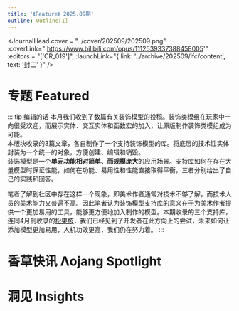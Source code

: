 ```yaml
---
title: '《Feature》 2025.09期'
outline: Outline[1]
---
```


<!-- markdownlint-disable MD033 MD041 -->
<script setup>
    import { useData } from 'vitepress'

    const { isDark } = useData()
</script>

<JournalHead
    cover = "../cover/202509/202509.png"
    :coverLink="'https://www.bilibili.com/opus/1112539337388458005'"
    :editors = "['CR_019']",
    :launchLink="{ link: '../archive/202509/ifc/content', text: '封二' }"
/>

# 专题 Featured

::: tip 编辑的话
本月我们收到了数篇有关装饰模型的投稿。装饰类模组在玩家中一向很受欢迎，而展示实体、交互实体和函数宏的加入，让原版制作装饰类模组成为可能。  
本版块收录的3篇文章，各自制作了一个支持装饰模型的库。将底层的技术性实体封装为一个统一的对象，方便创建、编辑和销毁。  
装饰模型是一个**单元功能相对简单、而规模庞大**的应用场景。支持库如何在存在大量模型时保证性能，如何在功能、易用性和性能直接取得平衡，三者分别给出了自己的实践和回答。
    
笔者了解到社区中存在这样一个现象，即美术作者通常对技术不够了解，而技术人员的美术能力又普遍不高。因此笔者认为装饰模型支持库的意义在于为美术作者提供一个更加易用的工具，能够更方便地加入制作的模型。本期收录的三个支持库，连同4月刊收录的[松果核](/feature/archive/202504/0/content.md)，我们已经见到了开发者在此方向上的尝试，未来如何让添加模型更加易用，人机功效更高，我们仍在努力着。
:::

<IndexCompatible
    title = "简单、轻量、优雅——dc装饰模型支持库"
    url = "../archive/202509/0/content"
    authorName = "CR_019"
    abstract = "Decoration Creator Kit（dc），是一个面向MC高版本（1.20.5+）的装饰模型的支持库。它支持开发者使用至少两条指令，在游戏内注册一个可交互的模型。注册的模型可以像方块一样直接放置、互动和破坏，也能像实体一样移动、旋转，以及对玩家的互动做出各种反馈。因此，该支持库十分适合装饰向模型的作者使用。"
    avatarUrl = '../archive/_authors/cr_019.jpg'
    :socialLinks="[
        { name: 'BiliBili', url: 'https://space.bilibili.com/85292644' },
        { name: 'GitHub', url: 'https://github.com/CR-019' }
    ]"
    background = '../archive/202509/_assets/0.png'
/>

<IndexCompatible
    title = "像写诗一样制作可交互模型"
    url = "../archive/202509/1/content"
    authorName = "SKSAMA"
    abstract = "SK Model Workspace(模型工作空间)，旨在通过简单的方式，创建可交互，可复用的模型，同时具有丰富的接口和较强的可拓展性。本支持库支持染色、移动、动画等多种操作。"
    avatarUrl = '../archive/_authors/sk.jpg'
    :socialLinks="[
        { name: 'BiliBili', url: 'https://space.bilibili.com/1546917549' },
        { name: 'GitHub', url: 'https://github.com/ymqlgthbSakuraDream' }
    ]"
    background = '../archive/202509/_assets/1.jpg'
/>

<IndexCompatible
    title = "自然工艺 - 高版本自定义模型框架"
    url = "../archive/202509/2/content"
    authorName = "七柏"
    avatarUrl = '../archive/_authors/七柏.jpg'
    :socialLinks="[
        { name: 'BiliBili', url: 'https://space.bilibili.com/405830542' }
    ]"
    :extraAuthors="[
      {
        authorName: 'Nox_Obscura',
        avatarUrl: '../archive/_authors/nox_obscura.jpg',
        socialLinks:[
          { name: 'BiliBili', url: 'https://space.bilibili.com/1184771713' }
        ]
      }
    ]"
    abstract = "自 1.16 版本以来进行的多次更新, 极大程度拓展了高版本数据包的操作空间。 以此为基础, 编写了一个高版本自定义交互模型支持框架, 以便玩家添加各式各样的模型来丰富游戏体验。"
    background = '../archive/202509/_assets/2.png'
/>



# 香草快讯 Λojang Spotlight

<IndexCompatible
    title = "香草快讯 - 2025年9月"
    url = "../archive/202509/spotlight/content"
    authorName = "Alumopper"
    abstract = "这里是香草快讯，全Minecraft最Vanilla的技术性快照新闻，由本社记者香草狐为你报道最新快照消息~本月更新破坏性较小，实用性一般，总体属于 大杯上 水平。
"
    avatarUrl = '../archive/_authors/alumopper.jpg'
    :socialLinks="[
        { name: 'BiliBili', url: 'https://space.bilibili.com/280394409' },
        { name: 'GitHub', url: 'https://github.com/Alumopper' }
    ]"
    background = '../archive/202509/_assets/spotlight.jpg'
/>

# 洞见 Insights

<IndexCompatible
    title = "着色器02 核心着色器的工作流程（上）"
    url = "../archive/202509/3/content"
    authorName = "轩宇1725"
    abstract = "本文详解Minecraft顶点着色器的工作流程，重点讲解GLSL基础、顶点属性与uniform变量，并通过MVP变换推导ModelViewMat和ProjMat矩阵，阐明坐标从模型空间到裁剪空间的转换原理，帮助理解视角、投影及齐次坐标的数学机制。。"
    avatarUrl = '../archive/_authors/轩宇1725.jpg'
    :socialLinks="[
        { name: 'BiliBili', url: 'https://space.bilibili.com/104432208' }
    ]"
    background = '../archive/202509/_assets/3.png'
/>

<IndexCompatible
    title = "虚空数据核心『寻回犬』模块的开发分享"
    url = "../archive/202509/4/content"
    authorName = "Rainbow_"
    abstract = "本文介绍了为防止实体丢失开发的监控和找回模块。发现了通过 execute on origin 可以找到已卸载的实体这一方法，并进行了简单测试。测试结果为：至少可以找到五分钟之前卸载的实体，不能在实体已卸载时变更 origin，只能提前锁定。"
    avatarUrl = '../archive/_authors/Rainbow_.png'
    :socialLinks="[
        { name: 'BiliBili', url: 'https://space.bilibili.com/11313906' }
    ]"
    background = '../archive/202509/_assets/4.jpg'
/>

<IndexCompatible
    title = "聊天栏卷轴式用户界面：历史背景与代码实现"
    url = "../archive/202509/5/content"
    authorName = "皮革剑"
    abstract = "文章从命令史角度出发介绍了一种最早于1.15版本即可实现的用户交互界面————聊天栏卷轴式用户界面，并通过一个示例展示了其原理。"
    avatarUrl = '../archive/_authors/皮革剑.jpg'
    :socialLinks="[
        { name: 'BiliBili', url: 'https://space.bilibili.com/2127740148' }
    ]"
    background = '../archive/202509/_assets/5.png'
/>

<IndexCompatible
    title = "命令中的实体锚点和执行锚点"
    url = "../archive/202509/6/content"
    authorName = "徐木弦"
    abstract = "本文研究内容源自于一则数据包笑话：Mojang员工小时候被教导说直视他人的眼睛时要往人家头顶上的空气看，观察下来才发现他默认把自己的脚当作眼睛，拿自己的脚去看别人的眼睛。"
    avatarUrl = '../archive/_authors/徐木弦.jpg'
    :socialLinks="[
        { name: 'BiliBili', url: 'https://space.bilibili.com/449298404' }
    ]"
    background = '../archive/202509/_assets/6.png'
/>

<IndexCompatible
    title = "数据包向资源包着色器传入参数"
    url = "../archive/202509/7/content"
    authorName = "MC作死狼王"
    abstract = "本文介绍了一种通过数据包向资源包着色器传入参数的方法，这能够使得着色器更加可控，能够应用在各种mc原版项目中，增强表现力。"
    avatarUrl = '../archive/_authors/狼王.jpg'
    :socialLinks="[
        { name: 'BiliBili', url: 'https://space.bilibili.com/508626439' }
    ]"
/>

<ClientOnly>
  <GiscusComment
    repo="CR-019/datapack-index"
    repoId="R_kgDONRhuqw"
    category="闲聊 Chats"
    categoryId="DIC_kwDONRhuq84CkchW"
    mapping="number"
    term="24"
    :strict="false"
    :reactionsEnabled="true"
    emitMetadata="0"
    inputPosition="top"
    :theme="isDark ? 'dark' : 'light'"
    lang="zh-CN"
    loading="lazy"
    class="giscus-wrapper"
  />
</ClientOnly>

<style>
.giscus-wrapper {
  margin: 3rem auto;
  max-width: 800px;
  padding-top: 2rem;
  border-top: 1px solid var(--vp-c-divider);
}
</style>
